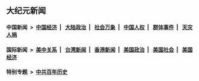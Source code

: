 ## 大纪元新闻

#### 中国新闻 &nbsp;>&nbsp; [中国经济](indexes/ncid283/README.md?07140445) &nbsp;| &nbsp; [大陆政治](indexes/ncid277/README.md?07140445) &nbsp;| &nbsp; [社会万象](indexes/ncid282/README.md?07140445) &nbsp;| &nbsp; [中国人权](indexes/ncid278/README.md?07140445) &nbsp;| &nbsp; [群体事件](indexes/ncid279/README.md?07140445) &nbsp;| &nbsp; [天灾人祸](indexes/ncid280/README.md?07140445)

#### 国际新闻 &nbsp;>&nbsp; [美中关系](indexes/nf1412576/README.md?07140445) &nbsp;| &nbsp; [台湾新闻](indexes/ncid1349361/README.md?07140445) &nbsp;| &nbsp; [香港新闻](indexes/ncid1349362/README.md?07140445) &nbsp;| &nbsp; [美国政治](indexes/ncid1078159/README.md?07140445) &nbsp;| &nbsp; [美国社会](indexes/ncid1078160/README.md?07140445) &nbsp;| &nbsp; [美国经济](indexes/ncid1078158/README.md?07140445)

#### 特别专题 &nbsp;>&nbsp; [中共百年历史](https://github.com/epoch-news/epoch-special/blob/master/README.md?07140445)  
